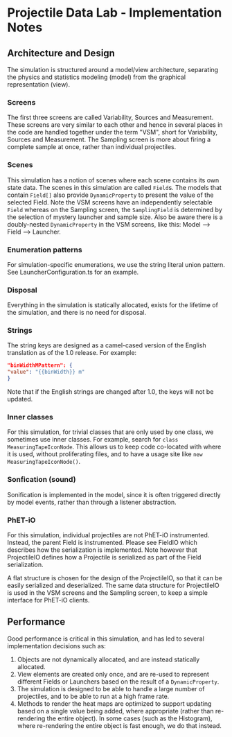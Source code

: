 # Projectile Data Lab - Implementation Notes

## Architecture and Design

The simulation is structured around a model/view architecture, separating the physics and statistics modeling (model)
from the graphical representation (view).

### Screens

The first three screens are called Variability, Sources and Measurement. These screens are very similar to each other
and hence in several places in the code are handled together under the term "VSM", short for Variability, Sources and
Measurement. The Sampling screen is more about firing a complete sample at once, rather than individual projectiles.

### Scenes

This simulation has a notion of scenes where each scene contains its own state data. The scenes in this simulation are
called `Field`s. The models that contain `Field[]` also provide `DynamicProperty` to present the value of the selected
Field. Note the VSM screens have an independently selectable `Field` whereas on the Sampling screen, the `SamplingField`
is determined by the selection of mystery launcher and sample size. Also be aware there is a
doubly-nested `DynamicProperty` in the VSM screens, like this: Model --> Field --> Launcher.

### Enumeration patterns

For simulation-specific enumerations, we use the string literal union pattern. See LauncherConfiguration.ts for an
example.

### Disposal

Everything in the simulation is statically allocated, exists for the lifetime of the simulation, and there is no need for disposal.

### Strings

The string keys are designed as a camel-cased version of the English translation as of the 1.0 release. For example:

```json
"binWidthMPattern": {
"value": "{{binWidth}} m"
}
```

Note that if the English strings are changed after 1.0, the keys will not be updated.

### Inner classes

For this simulation, for trivial classes that are only used by one class, we sometimes use inner classes. For example,
search for
`class MeasuringTapeIconNode`. This allows us to keep code co-located with where it is used, without proliferating
files, and to have a usage site like `new MeasuringTapeIconNode()`.

### Sonfication (sound)

Sonification is implemented in the model, since it is often triggered directly by model events, rather than through a listener abstraction.

### PhET-iO

For this simulation, individual projectiles are not PhET-iO instrumented. Instead, the parent Field is instrumented.
Please see FieldIO which describes how the serialization is implemented. Note however that ProjectileIO defines how a
Projectile is serialized as part of the Field serialization.

A flat structure is chosen for the design of the ProjectileIO, so that it can be easily serialized and deserialized. The
same data structure for ProjectileIO is used in the VSM screens and the Sampling screen, to keep a simple interface for
PhET-iO clients.

## Performance

Good performance is critical in this simulation, and has led to several implementation decisions such as:

1. Objects are not dynamically allocated, and are instead statically allocated.
2. View elements are created only once, and are re-used to represent different Fields or Launchers based on the result
   of a `DynamicProperty`.
3. The simulation is designed to be able to handle a large number of projectiles, and to be able to run at a high frame
   rate.
4. Methods to render the heat maps are optimized to support updating based on a single value being added, where
   appropriate (rather than re-rendering the entire object). In some cases (such as the Histogram), where re-rendering
   the entire object is fast enough, we do that instead.
